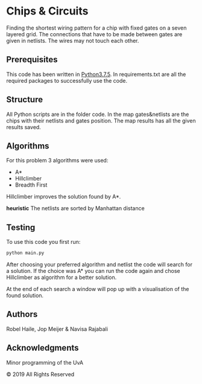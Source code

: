 # Chips & Circuits
Finding the shortest wiring pattern for a chip with fixed gates on a seven layered grid. The connections that have to be made between gates are given in netlists. The wires may not touch each other.

## Prerequisites
This code has been written in [Python3.7.5](https://www.python.org/downloads/). In requirements.txt are all the required packages to successfully use the code.

## Structure
All Python scripts are in the folder code. In the map gates&netlists are the chips with their netlists and gates position. The map results has all the given results saved.

## Algorithms
For this problem 3 algorithms were used:
* A*
* Hillclimber
* Breadth First

Hillclimber improves the solution found by A*.

**heuristic**
The netlists are sorted by Manhattan distance

## Testing
To use this code you first run:
```bash
python main.py
```
After choosing your preferred algorithm and netlist the code will search for a solution. If the choice was A* you can run the code again and chose Hillclimber as algorithm for a better solution.

At the end of each search a window will pop up with a visualisation of the found solution.

## Authors
Robel Haile, Jop Meijer & Navisa Rajabali

## Acknowledgments
Minor programming of the UvA

© 2019 All Rights Reserved
